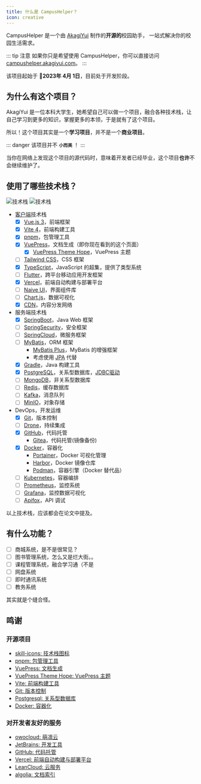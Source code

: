 ```yaml
---
title: 什么是 CampusHelper？
icon: creative
---
```


CampusHelper 是一个由 [AkagiYui](https://akagiyui.com) 制作的**开源的**校园助手，
一站式解决你的校园生活需求。

::: tip 注意
如果你只是希望使用 CampusHelper，你可以直接访问 [campushelper.akagiyui.com](https://campushelper.akagiyui.com)。
:::

该项目起始于 :calendar:**2023年 4月 1日**，目前处于开发阶段。

## 为什么有这个项目？

AkagiYui 是一位本科大学生，她希望自己可以做一个项目，融合各种技术栈，让自己学习到更多的知识，掌握更多的本领，于是就有了这个项目。

所以！这个项目其实是一个**学习项目**，并不是一个**商业项目**。

::: danger
该项目并不 **`小而美`** ！
:::

当你在网络上发现这个项目的源代码时，意味着开发者已经毕业，这个项目**也许**不会继续维护了。

## 使用了哪些技术栈？

![技术栈](https://skillicons.dev/icons?i=vue,vite,html,css,js,ts,flutter,dart,vercel,nodejs,java,spring,postgres,mongodb,redis,kafka,git,github,githubactions,docker,kubernetes,prometheus,grafana,linux,idea,vscode,androidstudio,postman,md,gradle&theme=light&perline=10#light)
![技术栈](https://skillicons.dev/icons?i=vue,vite,html,css,js,ts,flutter,dart,vercel,nodejs,java,spring,postgres,mongodb,redis,kafka,git,github,githubactions,docker,kubernetes,prometheus,grafana,linux,idea,vscode,androidstudio,postman,md,gradle&theme=dark&perline=10#dark)

- [客户端](https://campushelper.akagiyui.com)技术栈
  - [x] [Vue.js 3](https://cn.vuejs.org/)，前端框架
  - [x] [Vite 4](https://cn.vitejs.dev/)，前端构建工具
  - [x] [pnpm](https://pnpm.io/zh/)，包管理工具
  - [x] [VuePress](https://vuepress.vuejs.org/zh/)，文档生成（即你现在看到的这个页面）
    - [x] [VuePress Theme Hope](https://theme-hope.vuejs.press/zh/)，VuePress 主题
  - [ ] [Tailwind CSS](https://tailwindcss.com/)，CSS 框架
  - [x] [TypeScript](https://www.typescriptlang.org/)，JavaScript 的超集，提供了类型系统
  - [ ] [Flutter](https://flutter.dev/)，跨平台移动应用开发框架
  - [x] [Vercel](https://vercel.com/)，前端自动构建与部署平台
  - [ ] [Naive UI](https://www.naiveui.com/)，界面组件库
  - [ ] [Chart.js](https://www.chartjs.org/)，数据可视化
  - [x] [CDN](https://www.huaweicloud.com/product/cdn.html)，内容分发网络

- 服务端技术栈
  - [x] [SpringBoot](https://spring.io/projects/spring-boot)，Java Web 框架
  - [ ] [SpringSecurity](https://spring.io/projects/spring-security)，安全框架
  - [ ] [SpringCloud](https://spring.io/projects/spring-cloud)，微服务框架
  - [ ] [MyBatis](https://mybatis.org/mybatis-3/)，ORM 框架
    - [MyBatis Plus](https://mybatis.plus/)，MyBatis 的增强框架
    - 考虑使用 [JPA](https://spring.io/projects/spring-data-jpa) 代替
  - [x] [Gradle](https://gradle.org/)，Java 构建工具
  - [x] [PostgreSQL](https://www.postgresql.org/)，关系型数据库，[JDBC驱动](https://jdbc.postgresql.org/)
  - [ ] [MongoDB](https://www.mongodb.com/)，非关系型数据库
  - [ ] [Redis](https://redis.io/)，缓存数据库
  - [ ] [Kafka](https://kafka.apache.org/)，消息队列
  - [ ] [MinIO](https://min.io/)，对象存储

- DevOps，开发运维
  - [x] [Git](https://git-scm.com/)，版本控制
  - [ ] [Drone](https://drone.io/)，持续集成
  - [x] [GitHub](https://github.com/)，代码托管
    - [Gitea](https://gitea.io/)，代码托管(镜像备份)
  - [x] [Docker](https://www.docker.com/)，容器化
    - [Portainer](https://www.portainer.io/)，Docker 可视化管理
    - [Harbor](https://goharbor.io/)，Docker 镜像仓库
    - [Podman](https://podman.io/)，容器引擎（Docker 替代品）
  - [ ] [Kubernetes](https://kubernetes.io/)，容器编排
  - [ ] [Prometheus](https://prometheus.io/)，监控系统
  - [ ] [Grafana](https://grafana.com/)，监控数据可视化
  - [ ] [Apifox](https://apifox.com/)，API 调试

以上技术栈，应该都会在论文中提及。

## 有什么功能？

- [ ] 商城系统，是不是很常见？
- [ ] 图书管理系统，怎么又是烂大街。。
- [ ] 课程管理系统，融合学习通（不是
- [ ] 网盘系统
- [ ] 即时通讯系统
- [ ] 教务系统

其实就是个缝合怪。

## 鸣谢

### 开源项目

- [skill-icons: 技术栈图标](https://github.com/tandpfun/skill-icons)
- [pnpm: 包管理工具](https://github.com/pnpm/pnpm)
- [VuePress: 文档生成](https://github.com/vuejs/vuepress)
- [VuePress Theme Hope: VuePress 主题](https://github.com/vuepress-theme-hope/vuepress-theme-hope)
- [Vite: 前端构建工具](https://github.com/vitejs/vite)
- [Git: 版本控制](https://github.com/git/git)
- [Postgresql: 关系型数据库](https://github.com/postgres/postgres)
- [Docker: 容器化](https://github.com/docker)

### 对开发者友好的服务

- [owocloud: 萌凛云](https://owocloud.net)
- [JetBrains: 开发工具](https://www.jetbrains.com/)
- [GitHub: 代码托管](https://github.com)
- [Vercel: 前端自动构建与部署平台](https://vercel.com)
- [LeanCloud: 云服务](https://leancloud.cn)
- [algolia: 文档索引](https://www.algolia.com)